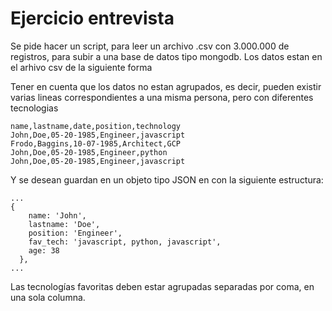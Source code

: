 # Ejercicio entrevista 

Se pide hacer un script, para leer un archivo .csv con 3.000.000 de registros, para subir a una base de datos tipo mongodb. Los datos estan en el arhivo csv de la siguiente forma

Tener en cuenta que los datos no estan agrupados, es decir, pueden existir varias lineas correspondientes a una misma persona, pero con diferentes tecnologias

```
name,lastname,date,position,technology
John,Doe,05-20-1985,Engineer,javascript
Frodo,Baggins,10-07-1985,Architect,GCP
John,Doe,05-20-1985,Engineer,python
John,Doe,05-20-1985,Engineer,javascript
```

Y se desean guardan en un objeto tipo JSON en con la siguiente estructura:

```
...
{
    name: 'John',
    lastname: 'Doe',
    position: 'Engineer',
    fav_tech: 'javascript, python, javascript',
    age: 38
  },
...
```

Las tecnologías favoritas deben estar agrupadas separadas por coma, en una sola columna.

